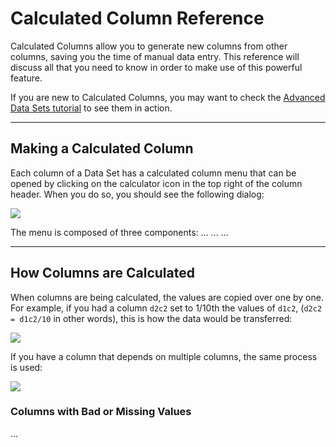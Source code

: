 # Calculated Column Reference
Calculated Columns allow you to generate new columns from other columns, saving you the time of manual data entry.  This reference will discuss all that you need to know in order to make use of this powerful feature.

If you are new to Calculated Columns, you may want to check the [Advanced Data Sets tutorial](../tutorials/advanced_data_sets.md) to see them in action.

---
## Making a Calculated Column
Each column of a Data Set has a calculated column menu that can be opened by clicking on the calculator icon in the top right of the column header. When you do so, you should see the following dialog:

<div class="centered"><img src="../../img/calculated_column/calc_col_menu.jpg"/></div>

The menu is composed of three components:
...
...
...

---
## How Columns are Calculated
When columns are being calculated, the values are copied over one by one.  For example, if you had a column `d2c2` set to 1/10th the values of `d1c2`, (`d2c2 = d1c2/10` in other words), this is how the data would be transferred:

<div class="centered"><img src="../../img/calculated_column/transfer_one.png"/></div>

If you have a column that depends on multiple columns, the same process is used:

<div class="centered"><img src="../../img/calculated_column/transfer_mult.png"/></div>

### Columns with Bad or Missing Values
…